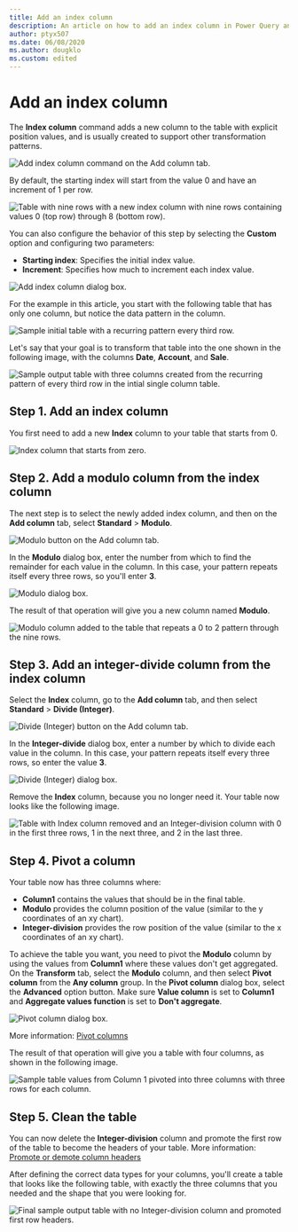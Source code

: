 ```yaml
---
title: Add an index column
description: An article on how to add an index column in Power Query and practical uses for Index columns.
author: ptyx507
ms.date: 06/08/2020
ms.author: dougklo
ms.custom: edited
---
```


# Add an index column

The **Index column** command adds a new column to the table with explicit position values, and is usually created to support other transformation patterns.

![Add index column command on the Add column tab.](images/me-add-index-column-icon.png "Add index column command on the Add column tab")

By default, the starting index will start from the value 0 and have an increment of 1 per row.

![Table with nine rows with a new index column with nine rows containing values 0 (top row) through 8 (bottom row).](images/me-add-index-column-new-index.png "Sample index column")

You can also configure the behavior of this step by selecting the **Custom** option and configuring two parameters:

* **Starting index**: Specifies the initial index value. 
* **Increment**: Specifies how much to increment each index value.

![Add index column dialog box.](images/me-add-index-column-window.png "Add index column dialog box")

For the example in this article, you start with the following table that has only one column, but notice the data pattern in the column.

![Sample initial table with a recurring pattern every third row.](images/me-add-index-column-start-table.png "Sample initial table")

Let's say that your goal is to transform that table into the one shown in the following image, with the columns **Date**, **Account**, and **Sale**.

![Sample output table with three columns created from the recurring pattern of every third row in the intial single column table.](images/me-add-index-column-sample-output-table.png "Sample output table")

## Step 1. Add an index column

You first need to add a new **Index** column to your table that starts from 0.

![Index column that starts from zero.](images/me-add-index-column-new-index.png "Index column that starts from zero")

## Step 2. Add a modulo column from the index column

The next step is to select the newly added index column, and then on the **Add column** tab, select **Standard** > **Modulo**.

![Modulo button on the Add column tab.](images/me-add-index-column-add-modulo-icon.png "Modulo button on the Add column tab")

In the **Modulo** dialog box, enter the number from which to find the remainder for each value in the column. In this case, your pattern repeats itself every three rows, so you'll enter **3**.

![Modulo dialog box.](images/me-add-index-column-add-modulo-window.png "Modulo dialog box")

The result of that operation will give you a new column named **Modulo**.

![Modulo column added to the table that repeats a 0 to 2 pattern through the nine rows.](images/me-add-index-column-add-modulo-column.png "Modulo column added to the table")

## Step 3. Add an integer-divide column from the index column

Select the **Index** column, go to the **Add column** tab, and then select **Standard** > **Divide (Integer)**.

![Divide (Integer) button on the Add column tab.](images/me-add-index-column-add-divide-integer-icon.png "Divide (Integer) button on the Add column tab")

In the **Integer-divide** dialog box, enter a number by which to divide each value in the column. In this case, your pattern repeats itself every three rows, so enter the value **3**.

![Divide (Integer) dialog box.](images/me-add-index-column-add-integer-divide-window.png "Divide (Integer) dialog box")

Remove the **Index** column, because you no longer need it. Your table now looks like the following image.

![Table with Index column removed and an Integer-division column with 0 in the first three rows, 1 in the next three, and 2 in the last three.](images/me-add-index-column-add-divide-integer-column.png "Transformed table without index column")

## Step 4. Pivot a column

Your table now has three columns where:

* **Column1** contains the values that should be in the final table.
* **Modulo** provides the column position of the value (similar to the y coordinates of an xy chart).
* **Integer-division** provides the row position of the value (similar to the x coordinates of an xy chart).

To achieve the table you want, you need to pivot the **Modulo** column by using the values from **Column1** where these values don't get aggregated. On the **Transform** tab, select the **Modulo** column, and then select **Pivot column** from the **Any column** group. In the **Pivot column** dialog box, select the **Advanced** option button. Make sure **Value column** is set to **Column1** and **Aggregate values function** is set to **Don't aggregate**.

![Pivot column dialog box.](images/me-add-index-column-pivot-column.png "Pivot column dialog box")

More information: [Pivot columns](pivot-columns.md)

The result of that operation will give you a table with four columns, as shown in the following image.

![Sample table values from Column 1 pivoted into three columns with three rows for each column.](images/me-add-index-column-example-pre-final-table.png "Sample table with pivoted column")

## Step 5. Clean the table

You can now delete the **Integer-division** column and promote the first row of the table to become the headers of your table. More information: [Promote or demote column headers](table-promote-demote-headers.md)

After defining the correct data types for your columns, you'll create a table that looks like the following table, with exactly the three columns that you needed and the shape that you were looking for.

![Final sample output table with no Integer-division column and promoted first row headers.](images/me-add-index-column-final-table.png "Final sample table")

